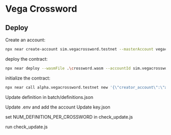 Vega Crossword
==================

## Deploy
Create an account:

```bash
npx near create-account sim.vegacrossword.testnet --masterAccount vegacrossword.testnet
```

deploy the contract:
```bash
npx near deploy --wasmFile .\crossword.wasm --accountId sim.vegacrossword.testnet
```

initialize the contract:
```bash
npx near call alpha.vegacrossword.testnet new '{\"creator_account\":\"alpha.vegacrossword.testnet\",\"owner_account\":\"alpha.vegacrossword.testnet\"}' --account-id alpha.vegacrossword.testnet
```

Update definition in batch/definitions.json

Update .env and add the account
Update key.json

set NUM_DEFINITION_PER_CROSSWORD in check_update.js

run check_update.js
